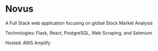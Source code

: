 # Novus
A Full Stack web application focusing on global Stock Market Analysis

Technologies: Flask, React, PostgreSQL, Web Scraping, and Selenium

Hosted: AWS Amplify
